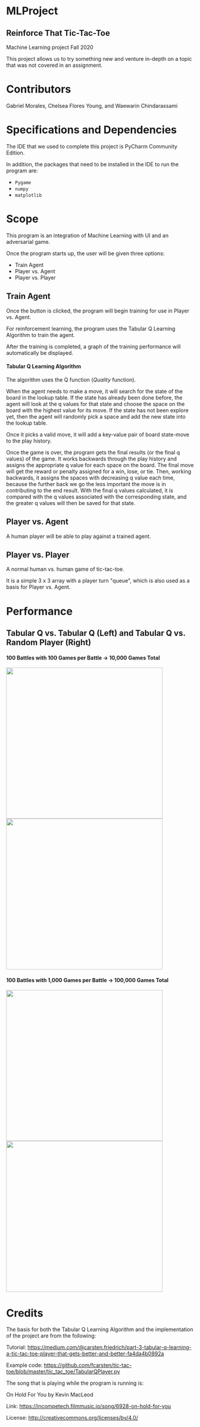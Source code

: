 # MLProject

## Reinforce That Tic-Tac-Toe
Machine Learning project Fall 2020

This project allows us to try something new and venture in-depth on a topic that was not covered in an assignment.

# Contributors
Gabriel Morales, Chelsea Flores Young, and Waewarin Chindarassami

# Specifications and Dependencies
The IDE that we used to complete this project is PyCharm Community Edition.

In addition, the packages that need to be installed in the IDE to run the program are:
* `Pygame`
* `numpy`
* `matplotlib`

# Scope
This program is an integration of Machine Learning with UI and an adversarial game. 

Once the program starts up, the user will be given three options:
* Train Agent
* Player vs. Agent
* Player vs. Player

## Train Agent
Once the button is clicked, the program will begin training for use in Player vs. Agent.

For reinforcement learning, the program uses the Tabular Q Learning Algorithm to train the agent. 

After the training is completed, a graph of the training performance will automatically be displayed.

#### Tabular Q Learning Algorithm
The algorithm uses the Q function (*Quality* function). 

When the agent needs to make a move, it will search for the state of the board in the lookup table. If the state has already been done before, the agent will look at the q values for that state and choose the space on the board with the highest value for its move. If the state has not been explore yet, then the agent will randomly pick a space and add the new state into the lookup table.

Once it picks a valid move, it will add a key-value pair of board state-move to the play history.

Once the game is over, the program gets the final results (or the final q values) of the game. It works backwards through the play history and assigns the appropriate q value for each space on the board. The final move will get the reward or penalty assigned for a win, lose, or tie. Then, working backwards, it assigns the spaces with decreasing q value each time, because the further back we go the less important the move is in contributing to the end result. With the final q values calculated, it is compared with the q values associated with the corresponding state, and the greater q values will then be saved for that state.

## Player vs. Agent
A human player will be able to play against a trained agent.

## Player vs. Player
A normal human vs. human game of tic-tac-toe.

It is a simple 3 x 3 array with a player turn "queue", which is also used as a basis for Player vs. Agent.

# Performance
## Tabular Q vs. Tabular Q (Left) and Tabular Q vs. Random Player (Right)
#### 100 Battles with 100 Games per Battle -> 10,000 Games Total
<img src="Performance/TabularTrainerVSItself10000Games.JPG" width="420" height="405"></img>
<img src="Performance/TabularTrainerVSRandomPlayer10000Games.JPG" width="420" height="405"></img>

#### 100 Battles with 1,000 Games per Battle -> 100,000 Games Total
<img src="Performance/TabularTrainerVSItself100000Games.JPG" width="420" height="405"></img>
<img src="Performance/TabularTrainerVSRandomPlayer100000Games.JPG" width="420" height="405"></img>

# Credits
The basis for both the Tabular Q Learning Algorithm and the implementation of the project are from the following:

Tutorial: https://medium.com/@carsten.friedrich/part-3-tabular-q-learning-a-tic-tac-toe-player-that-gets-better-and-better-fa4da4b0892a

Example code: https://github.com/fcarsten/tic-tac-toe/blob/master/tic_tac_toe/TabularQPlayer.py

The song that is playing while the program is running is:

On Hold For You by Kevin MacLeod

Link: https://incompetech.filmmusic.io/song/6928-on-hold-for-you

License: http://creativecommons.org/licenses/by/4.0/
